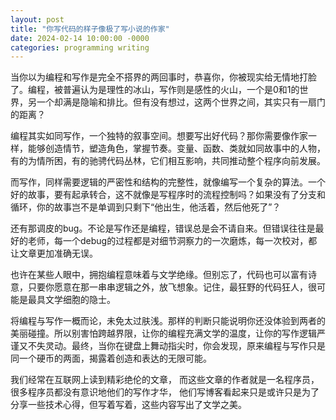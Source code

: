 ```yaml
---
layout: post
title: "你写代码的样子像极了写小说的作家"
date: 2024-02-14 10:00:00 -0000
categories: programming writing
---
```



当你以为编程和写作是完全不搭界的两回事时，恭喜你，你被现实给无情地打脸了。编程，被普遍认为是理性的冰山，写作则是感性的火山，一个是0和1的世界，另一个却满是隐喻和排比。但有没有想过，这两个世界之间，其实只有一扇门的距离？

编程其实如同写作，一个独特的叙事空间。想要写出好代码？那你需要像作家一样，能够创造情节，塑造角色，掌握节奏。变量、函数、类就如同故事中的人物，有的为情所困，有的驰骋代码丛林，它们相互影响，共同推动整个程序向前发展。

而写作，同样需要逻辑的严密性和结构的完整性，就像编写一个复杂的算法。一个好的故事，要有起承转合，这不就像是写程序时的流程控制吗？如果没有了分支和循环，你的故事岂不是单调到只剩下“他出生，他活着，然后他死了”？

还有那调皮的bug。不论是写作还是编程，错误总是会不请自来。但错误往往是最好的老师，每一个debug的过程都是对细节洞察力的一次磨炼，每一次校对，都让文章更加准确无误。

也许在某些人眼中，拥抱编程意味着与文学绝缘。但别忘了，代码也可以富有诗意，只要你愿意在那一串串逻辑之外，放飞想象。记住，最狂野的代码狂人，很可能是最具文学细胞的隐士。

将编程与写作一概而论，未免太过肤浅。那样的判断只能说明你还没体验到两者的美丽碰撞。所以别害怕跨越界限，让你的编程充满文学的温度，让你的写作逻辑严谨又不失灵动。最终，当你在键盘上舞动指尖时，你会发现，原来编程与写作只是同一个硬币的两面，揭露着创造和表达的无限可能。

我们经常在互联网上读到精彩绝伦的文章， 而这些文章的作者就是一名程序员， 很多程序员都没有意识地他们的写作才华， 他们写博客看起来只是或许只是为了分享一些技术心得，但写着写着，这些内容写出了文学之美。